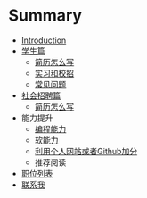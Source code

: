 # Summary

* [Introduction](README.md)
* [学生篇](student/README.md)
   * [简历怎么写](student/writing-a-resume.md)
   * [实习和校招](student/internship.md)
   * [常见问题](student/faq)
* [社会招聘篇](programmer/read.md)
   * [简历怎么写](programmer/writing-a-resumemd.md)
* 能力提升
   * [编程能力](common/progromming-skills.md)
   * [软能力](common/soft-skills.md)
   * [利用个人网站或者Github加分](student/github.md)
   * 推荐阅读
* [职位列表](job-list.md)
* [联系我](contact.md)

